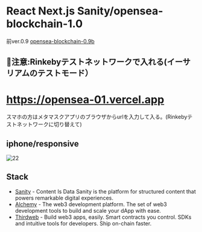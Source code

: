 # React Next.js Sanity/opensea-blockchain-1.0
前ver.0.9 [opensea-blockchain-0.9b](https://github.com/eternaleight/opensea-blockchain-0.9b)


## 🚨注意:Rinkebyテストネットワークで入れる(イーサリアムのテストモード）
# https://opensea-01.vercel.app
スマホの方はメタマスクアプリのブラウザからurlを入力して入る。(Rinkebyテストネットワークに切り替えて)
<!-- ## website -->
<!-- ![ダウンロードc](https://user-images.githubusercontent.com/96198088/156288943-013ac9f7-2015-4550-beb2-53038444d9b4.gif) -->
## iphone/responsive
![22](https://user-images.githubusercontent.com/96198088/156291635-b8173d8e-7e26-46f7-822e-2556b82a958d.gif)

## Stack

- [Sanity](https://www.sanity.io/) - Content Is Data
Sanity is the platform for structured content that powers remarkable digital experiences.
- [Alchemy](https://www.alchemy.com/) - The web3
development platform.
The set of web3 development tools to build and scale your dApp with ease.
- [Thirdweb](https://thirdweb.com/) - Build web3 apps, easily.
Smart contracts you control. SDKs and intuitive tools for developers. Ship on-chain faster.
